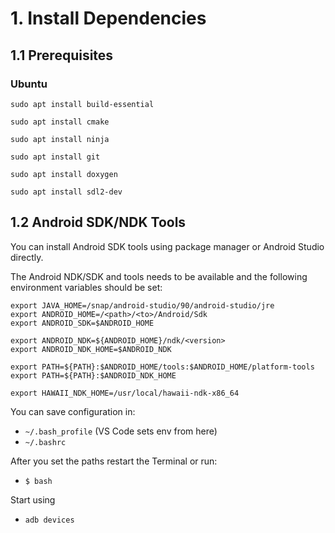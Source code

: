 # 1. Install Dependencies

## 1.1 Prerequisites

### Ubuntu

`sudo apt install build-essential`

`sudo apt install cmake`

`sudo apt install ninja`

`sudo apt install git`

`sudo apt install doxygen`

`sudo apt install sdl2-dev`

## 1.2 Android SDK/NDK Tools

You can install Android SDK tools using package manager or Android Studio directly.

The Android NDK/SDK and tools needs to be available and the following environment variables should be set:

```
export JAVA_HOME=/snap/android-studio/90/android-studio/jre
export ANDROID_HOME=/<path>/<to>/Android/Sdk
export ANDROID_SDK=$ANDROID_HOME

export ANDROID_NDK=${ANDROID_HOME}/ndk/<version>
export ANDROID_NDK_HOME=$ANDROID_NDK

export PATH=${PATH}:$ANDROID_HOME/tools:$ANDROID_HOME/platform-tools         
export PATH=${PATH}:$ANDROID_NDK_HOME

export HAWAII_NDK_HOME=/usr/local/hawaii-ndk-x86_64
```

You can save configuration in:

* `~/.bash_profile` (VS Code sets env from here)
* `~/.bashrc`

After you set the paths restart the Terminal or run:

* `$ bash`

Start using

* `adb devices`
